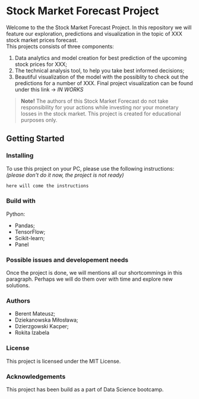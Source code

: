 # Stock Market Forecast Project
Welcome to the the Stock Market Forecast Project. In this repository we will feature our exploration, predictions and visualization in the topic of XXX stock market prices forecast.   
This projects consists of three components:
1. Data analytics and model creation for best prediction of the upcoming stock prices for XXX;
2. The technical analysis tool, to help you take best informed decisions;
3. Beautiful visualization of the model with the possiblity to check out the predictions for a number of XXX.
Final project visualization can be found under this link -> *IN WORKS*

> **Note!** The authors of this Stock Market Forecast do not take responsibility for your actions while investing nor your monetary losses in the stock market.  This project is created for educational purposes only.

## Getting Started
### Installing
To use this project on your PC, please use the following instructions: *(please don't do it now, the project is not ready)*

```bash
here will come the instructions
```

### Build with
Python:
- Pandas;
- TensorFlow;
- Scikit-learn;
- Panel

### Possible issues and developement needs
Once the project is done, we will mentions all our shortcommings in this paragraph. Perhaps we will do them over with time and explore new solutions.

### Authors
- Berent Mateusz;
- Dziekanowska Miłosława;
- Dzierzgowski Kacper;
- Rokita Izabela

### License 
This project is licensed under the MIT License.

### Acknowledgements
This project has been build as a part of Data Science bootcamp. 
